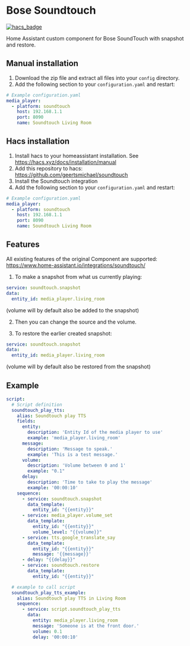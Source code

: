 # Bose Soundtouch
[![hacs_badge](https://img.shields.io/badge/HACS-Custom-orange.svg)](https://github.com/custom-components/hacs)

Home Assistant custom component for Bose SoundTouch with snapshot and restore.

## Manual installation
1. Download the zip file and extract all files into your `config` directory.
2. Add the following section to your `configuration.yaml` and restart:

```yaml
# Example configuration.yaml
media_player:
  - platform: soundtouch
    host: 192.168.1.1
    port: 8090
    name: Soundtouch Living Room
```

## Hacs installation
1. Install hacs to your homeassistant installation. See https://hacs.xyz/docs/installation/manual
2. Add this repository to hacs: https://github.com/geertsmichael/soundtouch
3. Install the Soundtouch integration
4. Add the following section to your `configuration.yaml` and restart:

```yaml
# Example configuration.yaml
media_player:
  - platform: soundtouch
    host: 192.168.1.1
    port: 8090
    name: Soundtouch Living Room
```

## Features

All existing features of the original Component are supported:
https://www.home-assistant.io/integrations/soundtouch/

1. To make a snapshot from what us currently playing:
```yaml
service: soundtouch.snapshot
data:
  entity_id: media_player.living_room
```
(volume will by default also be added to the snapshot)

2. Then you can change the source and the volume.

3. To restore the earlier created snapshot:
```yaml
service: soundtouch.snapshot
data:
  entity_id: media_player.living_room
```
(volume will by default also be restored from the snapshot)

## Example
```yaml
script:
  # Script definition
  soundtouch_play_tts:
    alias: Soundtouch play TTS
    fields:
      entity:
        description: 'Entity Id of the media player to use'
        example: 'media_player.living_room'
      message:
        description: 'Message to speak.'
        example: 'This is a test message.'
      volume:
        description: 'Volume between 0 and 1'
        example: "0.1"
      delay:
        description: 'Time to take to play the message'
        example: '00:00:10'
    sequence:
      - service: soundtouch.snapshot
        data_template:
          entity_id: "{{entity}}"
      - service: media_player.volume_set
        data_template:
          entity_id: "{{entity}}"
          volume_level: "{{volume}}"
      - service: tts.google_translate_say
        data_template:
          entity_id: "{{entity}}"
          message: '{{message}}'
      - delay: "{{delay}}"
      - service: soundtouch.restore
        data_template:
          entity_id: "{{entity}}"

  # example to call script
  soundtouch_play_tts_example:
    alias: Soundtouch play TTS in Living Room
    sequence:
      - service: script.soundtouch_play_tts
        data:
          entity: media_player.living_room
          message: 'Someone is at the front door.'
          volume: 0.1
          delay: '00:00:10'
```